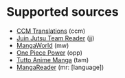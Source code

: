 # Supported sources
* [CCM Translations](https://ccmscans.in/) (ccm)
* [Juin Jutsu Team Reader](https://www.juinjutsureader.ovh/) (jj)
* [MangaWorld](https://www.mangaworld.in/) (mw)
* [One Piece Power](http://onepiecepower.info/) (opp)
* [Tutto Anime Manga](https://tuttoanimemanga.net/) (tam)
* [MangaReader](https://mangareader.to/) (mr: [language])